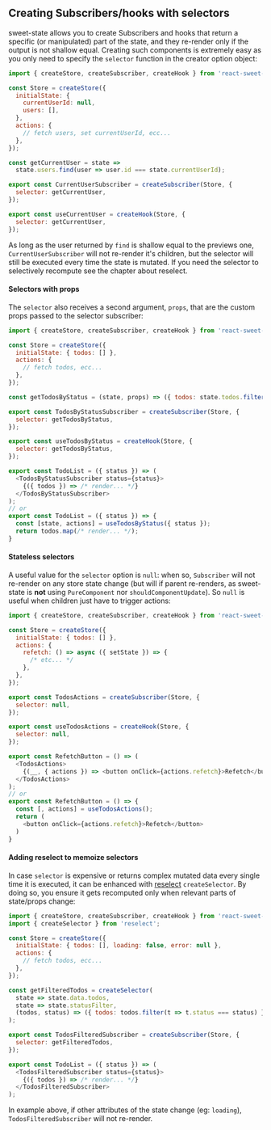 ## Creating Subscribers/hooks with selectors

sweet-state allows you to create Subscribers and hooks that return a specific (or manipulated) part of the state, and they re-render only if the output is not shallow equal. Creating such components is extremely easy as you only need to specify the `selector` function in the creator option object:

```js
import { createStore, createSubscriber, createHook } from 'react-sweet-state';

const Store = createStore({
  initialState: {
    currentUserId: null,
    users: [],
  },
  actions: {
    // fetch users, set currentUserId, ecc...
  },
});

const getCurrentUser = state =>
  state.users.find(user => user.id === state.currentUserId);

export const CurrentUserSubscriber = createSubscriber(Store, {
  selector: getCurrentUser,
});

export const useCurrentUser = createHook(Store, {
  selector: getCurrentUser,
});
```

As long as the user returned by `find` is shallow equal to the previews one, `CurrentUserSubscriber` will not re-render it's children, but the selector will still be executed every time the state is mutated. If you need the selector to selectively recompute see the chapter about reselect.

#### Selectors with props

The `selector` also receives a second argument, `props`, that are the custom props passed to the selector subscriber:

```js
import { createStore, createSubscriber, createHook } from 'react-sweet-state';

const Store = createStore({
  initialState: { todos: [] },
  actions: {
    // fetch todos, ecc...
  },
});

const getTodosByStatus = (state, props) => ({ todos: state.todos.filter(t => t.status === props.status) });

export const TodosByStatusSubscriber = createSubscriber(Store, {
  selector: getTodosByStatus,
});

export const useTodosByStatus = createHook(Store, {
  selector: getTodosByStatus,
});

export const TodoList = ({ status }) => (
  <TodosByStatusSubscriber status={status}>
    {({ todos }) => /* render... */}
  </TodosByStatusSubscriber>
);
// or
export const TodoList = ({ status }) => {
  const [state, actions] = useTodosByStatus({ status });
  return todos.map(/* render... */);
}
```

#### Stateless selectors

A useful value for the `selector` option is `null`: when so, `Subscriber` will not re-render on any store state change
(but will if parent re-renders, as sweet-state is **not** using `PureComponent` nor `shouldComponentUpdate`).
So `null` is useful when children just have to trigger actions:

```js
import { createStore, createSubscriber, createHook } from 'react-sweet-state';

const Store = createStore({
  initialState: { todos: [] },
  actions: {
    refetch: () => async ({ setState }) => {
      /* etc... */
    },
  },
});

export const TodosActions = createSubscriber(Store, {
  selector: null,
});

export const useTodosActions = createHook(Store, {
  selector: null,
});

export const RefetchButton = () => (
  <TodosActions>
    {(__, { actions }) => <button onClick={actions.refetch}>Refetch</button>}
  </TodosActions>
);
// or
export const RefetchButton = () => {
  const [, actions] = useTodosActions();
  return (
    <button onClick={actions.refetch}>Refetch</button>
  )
}
```

#### Adding reselect to memoize selectors

In case `selector` is expensive or returns complex mutated data every single time it is executed, it can be enhanced with [reselect](https://github.com/reduxjs/reselect) `createSelector`. By doing so, you ensure it gets recomputed only when relevant parts of state/props change:

```js
import { createStore, createSubscriber, createHook } from 'react-sweet-state';
import { createSelector } from 'reselect';

const Store = createStore({
  initialState: { todos: [], loading: false, error: null },
  actions: {
    // fetch todos, ecc...
  },
});

const getFilteredTodos = createSelector(
  state => state.data.todos,
  state => state.statusFilter,
  (todos, status) => ({ todos: todos.filter(t => t.status === status) })
);

export const TodosFilteredSubscriber = createSubscriber(Store, {
  selector: getFilteredTodos,
});

export const TodoList = ({ status }) => (
  <TodosFilteredSubscriber status={status}>
    {({ todos }) => /* render... */}
  </TodosFilteredSubscriber>
);
```

In example above, if other attributes of the state change (eg: `loading`), `TodosFilteredSubscriber` will not re-render.
